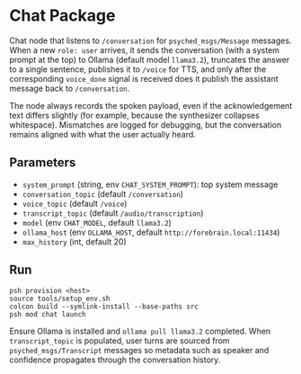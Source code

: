 # Chat Package

Chat node that listens to `/conversation` for `psyched_msgs/Message` messages. When a new `role: user` arrives, it sends the conversation (with a system prompt at the top) to Ollama (default model `llama3.2`), truncates the answer to a single sentence, publishes it to `/voice` for TTS, and only after the corresponding `voice_done` signal is received does it publish the assistant message back to `/conversation`.

The node always records the spoken payload, even if the acknowledgement text differs slightly (for example, because the synthesizer collapses whitespace). Mismatches are logged for debugging, but the conversation remains aligned with what the user actually heard.

## Parameters
- `system_prompt` (string, env `CHAT_SYSTEM_PROMPT`): top system message
- `conversation_topic` (default `/conversation`)
- `voice_topic` (default `/voice`)
- `transcript_topic` (default `/audio/transcription`)
- `model` (env `CHAT_MODEL`, default `llama3.2`)
- `ollama_host` (env `OLLAMA_HOST`, default `http://forebrain.local:11434`)
- `max_history` (int, default 20)

## Run
```
psh provision <host>
source tools/setup_env.sh
colcon build --symlink-install --base-paths src
psh mod chat launch
```

Ensure Ollama is installed and `ollama pull llama3.2` completed. When
`transcript_topic` is populated, user turns are sourced from
`psyched_msgs/Transcript` messages so metadata such as speaker and confidence
propagates through the conversation history.

